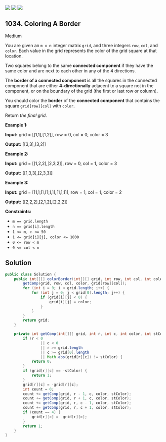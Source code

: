 [![](https://img.shields.io/github/stars/javadev/LeetCode-in-Java?label=Stars&style=flat-square)](https://github.com/javadev/LeetCode-in-Java)
[![](https://img.shields.io/github/forks/javadev/LeetCode-in-Java?label=Fork%20me%20on%20GitHub%20&style=flat-square)](https://github.com/javadev/LeetCode-in-Java/fork)
[![](https://img.shields.io/badge/-LeetCode%20in%20Kotlin-blue?style=flat-square)](https://github.com/javadev/LeetCode-in-Kotlin)

## 1034\. Coloring A Border

Medium

You are given an `m x n` integer matrix `grid`, and three integers `row`, `col`, and `color`. Each value in the grid represents the color of the grid square at that location.

Two squares belong to the same **connected component** if they have the same color and are next to each other in any of the 4 directions.

The **border of a connected component** is all the squares in the connected component that are either **4-directionally** adjacent to a square not in the component, or on the boundary of the grid (the first or last row or column).

You should color the **border** of the **connected component** that contains the square `grid[row][col]` with `color`.

Return _the final grid_.

**Example 1:**

**Input:** grid = \[\[1,1],[1,2]], row = 0, col = 0, color = 3

**Output:** [[3,3],[3,2]]

**Example 2:**

**Input:** grid = \[\[1,2,2],[2,3,2]], row = 0, col = 1, color = 3

**Output:** [[1,3,3],[2,3,3]]

**Example 3:**

**Input:** grid = \[\[1,1,1],[1,1,1],[1,1,1]], row = 1, col = 1, color = 2

**Output:** [[2,2,2],[2,1,2],[2,2,2]]

**Constraints:**

*   `m == grid.length`
*   `n == grid[i].length`
*   `1 <= m, n <= 50`
*   `1 <= grid[i][j], color <= 1000`
*   `0 <= row < m`
*   `0 <= col < n`

## Solution

```java
public class Solution {
    public int[][] colorBorder(int[][] grid, int row, int col, int color) {
        getComp(grid, row, col, color, grid[row][col]);
        for (int i = 0; i < grid.length; i++) {
            for (int j = 0; j < grid[0].length; j++) {
                if (grid[i][j] < 0) {
                    grid[i][j] = color;
                }
            }
        }
        return grid;
    }

    private int getComp(int[][] grid, int r, int c, int color, int stColor) {
        if (r < 0
                || c < 0
                || r >= grid.length
                || c >= grid[0].length
                || Math.abs(grid[r][c]) != stColor) {
            return 0;
        }
        if (grid[r][c] == -stColor) {
            return 1;
        }
        grid[r][c] = -grid[r][c];
        int count = 0;
        count += getComp(grid, r - 1, c, color, stColor);
        count += getComp(grid, r + 1, c, color, stColor);
        count += getComp(grid, r, c - 1, color, stColor);
        count += getComp(grid, r, c + 1, color, stColor);
        if (count == 4) {
            grid[r][c] = -grid[r][c];
        }
        return 1;
    }
}
```